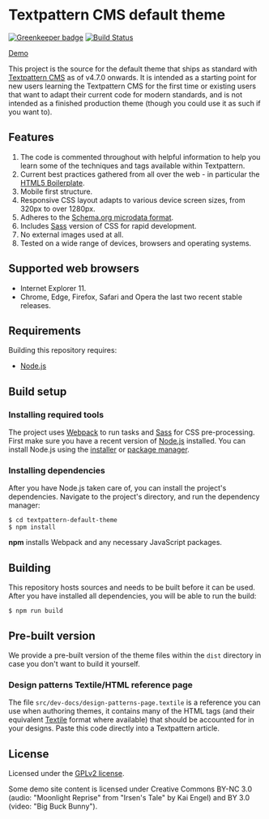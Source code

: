 # Textpattern CMS default theme

[![Greenkeeper badge](https://badges.greenkeeper.io/textpattern/textpattern-default-theme.svg)](https://greenkeeper.io/)
[![Build Status](https://img.shields.io/travis/textpattern/textpattern-default-theme.svg)](https://travis-ci.org/textpattern/textpattern-default-theme)

[Demo](https://default-theme.textpattern.com/)

This project is the source for the default theme that ships as standard with [Textpattern CMS](https://textpattern.com/) as of v4.7.0 onwards. It is intended as a starting point for new users learning the Textpattern CMS for the first time or existing users that want to adapt their current code for modern standards, and is not intended as a finished production theme (though you could use it as such if you want to).

## Features

1. The code is commented throughout with helpful information to help you learn some of the techniques and tags available within Textpattern.
2. Current best practices gathered from all over the web - in particular the [HTML5 Boilerplate](https://html5boilerplate.com/).
3. Mobile first structure.
4. Responsive CSS layout adapts to various device screen sizes, from 320px to over 1280px.
5. Adheres to the [Schema.org microdata format](https://schema.org/).
6. Includes [Sass](http://sass-lang.com/) version of CSS for rapid development.
7. No external images used at all.
8. Tested on a wide range of devices, browsers and operating systems.

## Supported web browsers

* Internet Explorer 11.
* Chrome, Edge, Firefox, Safari and Opera the last two recent stable releases.

## Requirements

Building this repository requires:

* [Node.js](https://nodejs.org/)

## Build setup

### Installing required tools

The project uses [Webpack](https://webpack.github.io/) to run tasks and [Sass](http://sass-lang.com/) for CSS pre-processing. First make sure you have a recent version of [Node.js](https://nodejs.org/) installed. You can install Node.js using the [installer](https://nodejs.org/en/download/) or [package manager](https://nodejs.org/en/download/package-manager/).

### Installing dependencies

After you have Node.js taken care of, you can install the project's dependencies. Navigate to the project's directory, and run the dependency manager:

```ShellSession
$ cd textpattern-default-theme
$ npm install
```

**npm** installs Webpack and any necessary JavaScript packages.

## Building

This repository hosts sources and needs to be built before it can be used. After you have installed all dependencies, you will be able to run the build:

```ShellSession
$ npm run build
```

## Pre-built version

We provide a pre-built version of the theme files within the `dist` directory in case you don't want to build it yourself.

### Design patterns Textile/HTML reference page

The file `src/dev-docs/design-patterns-page.textile` is a reference you can use when authoring themes, it contains many of the HTML tags (and their equivalent [Textile](https://github.com/textile/php-textile) format where available) that should be accounted for in your designs. Paste this code directly into a Textpattern article.

## License

Licensed under the [GPLv2 license](https://github.com/textpattern/textpattern-default-theme/blob/master/LICENSE).

Some demo site content is licensed under Creative Commons BY-NC 3.0 (audio: "Moonlight Reprise" from "Irsen's Tale" by Kai Engel) and BY 3.0 (video: "Big Buck Bunny").
